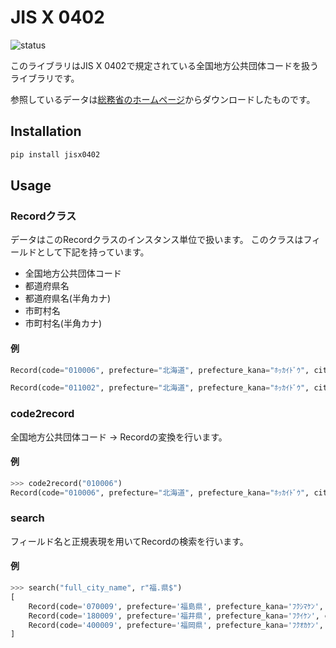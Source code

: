 # JIS X 0402

![status](https://github.com/kitagawa-hr/JIS_X_0402_py/workflows/Python%20package/badge.svg)

このライブラリはJIS X 0402で規定されている全国地方公共団体コードを扱うライブラリです。

参照しているデータは[総務省のホームページ](https://www.soumu.go.jp/denshijiti/code.html)からダウンロードしたものです。

## Installation

```sh
pip install jisx0402
```

## Usage

### Recordクラス

データはこのRecordクラスのインスタンス単位で扱います。
このクラスはフィールドとして下記を持っています。

- 全国地方公共団体コード
- 都道府県名
- 都道府県名(半角カナ)
- 市町村名
- 市町村名(半角カナ)

#### 例

```py
Record(code="010006", prefecture="北海道", prefecture_kana="ﾎｯｶｲﾄﾞｳ", city="", city_kana="")

Record(code="011002", prefecture="北海道", prefecture_kana="ﾎｯｶｲﾄﾞｳ", city="札幌市", city_kana="ｻｯﾎﾟﾛｼ")

```

### code2record

全国地方公共団体コード -> Recordの変換を行います。

#### 例

```py
>>> code2record("010006")
Record(code="010006", prefecture="北海道", prefecture_kana="ﾎｯｶｲﾄﾞｳ", city="", city_kana="")
```

### search

フィールド名と正規表現を用いてRecordの検索を行います。

#### 例

```py
>>> search("full_city_name", r"福.県$")
[
    Record(code='070009', prefecture='福島県', prefecture_kana='ﾌｸｼﾏｹﾝ', city='', city_kana=''),
    Record(code='180009', prefecture='福井県', prefecture_kana='ﾌｸｲｹﾝ', city='', city_kana=''),
    Record(code='400009', prefecture='福岡県', prefecture_kana='ﾌｸｵｶｹﾝ', city='', city_kana='')
]
```
